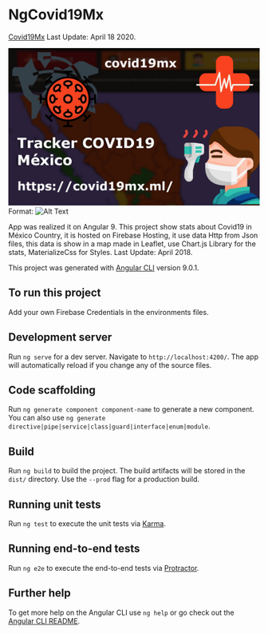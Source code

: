# NgCovid19Mx

[Covid19Mx](https://covid19mx.ml/) Last Update: April 18 2020.

![GitHub Logo](https://github.com/lennon182/lennon182.github.io/blob/master/assets/images/coverCovid19.jpg)
Format: ![Alt Text](url)

App was realized it on Angular 9. This project show stats about Covid19 in México Country, it is hosted on Firebase Hosting, it use data Http from Json files, this data is show in a map made in Leaflet, use Chart.js Library for the stats, MaterializeCss for Styles. Last Update: April 2018.

This project was generated with [Angular CLI](https://github.com/angular/angular-cli) version 9.0.1.

## To run this project

Add your own Firebase Credentials in the environments files.

## Development server

Run `ng serve` for a dev server. Navigate to `http://localhost:4200/`. The app will automatically reload if you change any of the source files.

## Code scaffolding

Run `ng generate component component-name` to generate a new component. You can also use `ng generate directive|pipe|service|class|guard|interface|enum|module`.

## Build

Run `ng build` to build the project. The build artifacts will be stored in the `dist/` directory. Use the `--prod` flag for a production build.

## Running unit tests

Run `ng test` to execute the unit tests via [Karma](https://karma-runner.github.io).

## Running end-to-end tests

Run `ng e2e` to execute the end-to-end tests via [Protractor](http://www.protractortest.org/).

## Further help

To get more help on the Angular CLI use `ng help` or go check out the [Angular CLI README](https://github.com/angular/angular-cli/blob/master/README.md).
